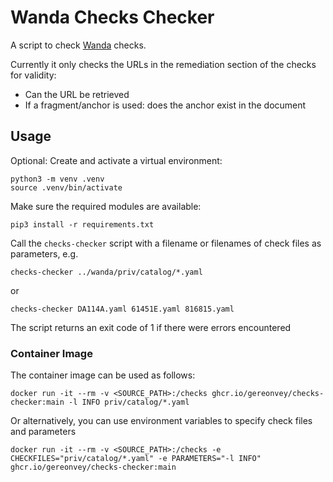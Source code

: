 # Wanda Checks Checker

A script to check [Wanda](https://github.com/trento-project/wanda) checks. 

Currently it only checks the URLs in the remediation section of the checks for validity: 
- Can the URL be retrieved
- If a fragment/anchor is used: does the anchor exist in the document

## Usage

Optional: Create and activate a virtual environment:
```
python3 -m venv .venv
source .venv/bin/activate
```

Make sure the required modules are available:
```
pip3 install -r requirements.txt
```

Call the `checks-checker` script with a filename or filenames of check files as parameters, e.g.

```
checks-checker ../wanda/priv/catalog/*.yaml
```
or
```
checks-checker DA114A.yaml 61451E.yaml 816815.yaml
```

The script returns an exit code of 1 if there were errors encountered


### Container Image

The container image can be used as follows:
```
docker run -it --rm -v <SOURCE_PATH>:/checks ghcr.io/gereonvey/checks-checker:main -l INFO priv/catalog/*.yaml
```

Or alternatively, you can use environment variables to specify check files and parameters
```
docker run -it --rm -v <SOURCE_PATH>:/checks -e CHECKFILES="priv/catalog/*.yaml" -e PARAMETERS="-l INFO" ghcr.io/gereonvey/checks-checker:main 
```
